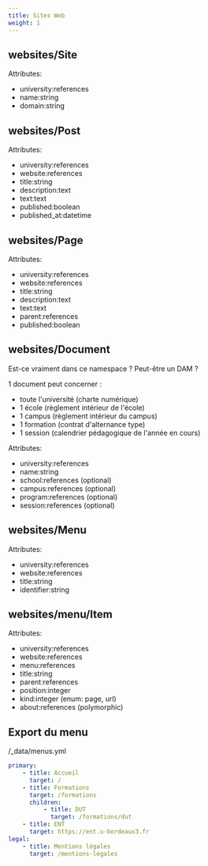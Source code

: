 ```yaml
---
title: Sites Web
weight: 1
---
```



## websites/Site

Attributes:
- university:references
- name:string
- domain:string

## websites/Post

Attributes:
- university:references
- website:references
- title:string
- description:text
- text:text
- published:boolean
- published_at:datetime

## websites/Page

Attributes:
- university:references
- website:references
- title:string
- description:text
- text:text
- parent:references
- published:boolean

## websites/Document

Est-ce vraiment dans ce namespace ? Peut-être un DAM ?

1 document peut concerner :
- toute l'université (charte numérique)
- 1 école (règlement intérieur de l'école)
- 1 campus (règlement intérieur du campus)
- 1 formation (contrat d'alternance type)
- 1 session (calendrier pédagogique de l'année en cours)

Attributes:
- university:references
- name:string
- school:references (optional)
- campus:references (optional)
- program:references (optional)
- session:references (optional)

## websites/Menu

Attributes:
- university:references
- website:references
- title:string
- identifier:string

## websites/menu/Item

Attributes:
- university:references
- website:references
- menu:references
- title:string
- parent:references
- position:integer
- kind:integer (enum: page, url)
- about:references (polymorphic)

## Export du menu

/_data/menus.yml

```yaml
primary:
    - title: Accueil
      target: /
    - title: Formations
      target: /formations
      children:
          - title: DUT
            target: /formations/dut
    - title: ENT
      target: https://ent.u-bordeaux3.fr
legal:
    - title: Mentions légales
      target: /mentions-legales
```
